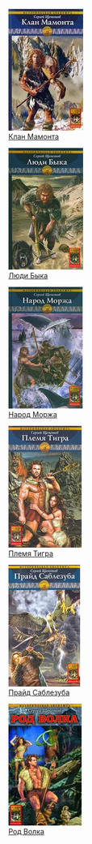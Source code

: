 ![](Клан%20Мамонта.jpg)  
[Клан Мамонта](Клан%20Мамонта)

![](Люди%20Быка.jpg)  
[Люди Быка](Люди%20Быка)

![](Народ%20Моржа.jpg)  
[Народ Моржа](Народ%20Моржа)

![](Племя%20Тигра.jpg)  
[Племя Тигра](Племя%20Тигра)

![](Прайд%20Саблезуба.jpg)  
[Прайд Саблезуба](Прайд%20Саблезуба)

![](Род%20Волка.jpg)  
[Род Волка](Род%20Волка)
